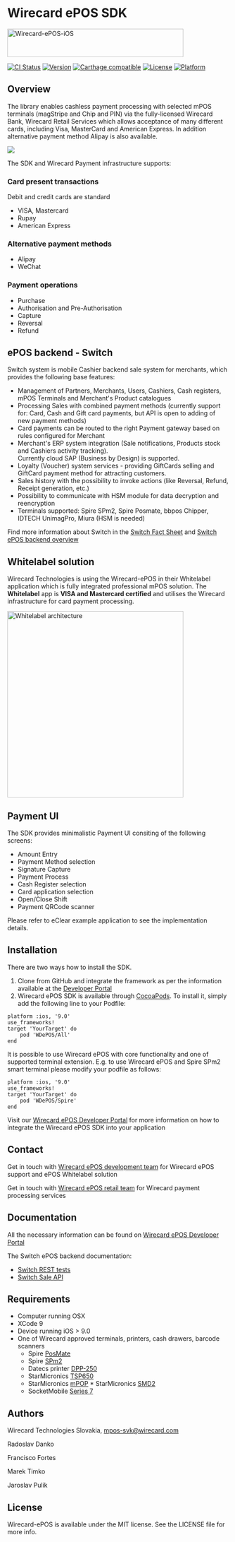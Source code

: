 
# Wirecard ePOS SDK

<img src="https://raw.githubusercontent.com/WirecardMobileServices/Wirecard-ePOS-iOS/master/docs/logo.png" alt="Wirecard-ePOS-iOS" width=400 height=64>

[![CI Status](http://img.shields.io/travis/WirecardMobileServices/Wirecard-ePOS-iOS.svg?style=flat)](https://travis-ci.org/WirecardMobileServices/Wirecard-ePOS-iOS)
[![Version](https://img.shields.io/cocoapods/v/WDePOS.svg?style=flat)](http://cocoapods.org/pods/WDePOS)
[![Carthage compatible](https://img.shields.io/badge/Carthage-compatible-4BC51D.svg?style=flat)](https://github.com/Carthage/Carthage)
[![License](https://img.shields.io/cocoapods/l/WDePOS.svg?style=flat)](http://cocoapods.org/pods/WDePOS)
[![Platform](https://img.shields.io/cocoapods/p/WDePOS.svg?style=flat)](http://cocoapods.org/pods/WDePOS)

## Overview
The library enables cashless payment processing with selected mPOS terminals (magStripe and Chip and PIN) via the fully-licensed Wirecard Bank, Wirecard Retail Services which allows acceptance of many different cards, including Visa, MasterCard and American Express. In addition alternative payment method Alipay is also available.

[<img src="https://raw.githubusercontent.com/WirecardMobileServices/Wirecard-ePOS-iOS/master/docs/survey.png" style="display:block;margin-left:auto;margin-right:auto;"/>](https://docs.google.com/forms/d/e/1FAIpQLSf5T7hXKn0WcOl4JwVVAfJFYkz62rN_4anLlzZrTIv2YhrGpA/viewform?embedded=true)

The SDK and Wirecard Payment infrastructure supports:

### Card present transactions
Debit and credit cards are standard 

* VISA, Mastercard
* Rupay
* American Express

### Alternative payment methods

* Alipay
* WeChat

### Payment operations

* Purchase
* Authorisation and Pre-Authorisation
* Capture
* Reversal
* Refund   

## ePOS backend - Switch
Switch system is mobile Cashier backend sale system for merchants, which provides the following base features:

* Management of Partners, Merchants, Users, Cashiers, Cash registers, mPOS Terminals and Merchant's Product catalogues
* Processing Sales with combined payment methods (currently support for: Card, Cash and Gift card payments, but API is open to adding of new payment methods)
* Card payments can be routed to the right Payment gateway based on rules configured for Merchant
* Merchant's ERP system integration (Sale notifications, Products stock and Cashiers activity tracking).  
  Currently cloud SAP (Business by Design) is supported.
* Loyalty (Voucher) system services - providing GiftCards selling and GiftCard payment method for attracting customers.
* Sales history with the possibility to invoke actions (like Reversal, Refund, Receipt generation, etc.)
* Possibility to communicate with HSM module for data decryption and reencryption
* Terminals supported: Spire SPm2, Spire Posmate, bbpos Chipper, IDTECH UnimagPro, Miura (HSM is needed)

Find more information about Switch in the [Switch Fact Sheet](https://github.com/WirecardMobileServices/Wirecard-ePOS-iOS/blob/master/docs/Fact-Sheet-ePOS.pdf) and [Switch ePOS backend overview](https://github.com/WirecardMobileServices/Wirecard-ePOS-iOS/blob/master/docs/SWITCH-Overview.pdf)

## Whitelabel solution
Wirecard Technologies is using the Wirecard-ePOS in their Whitelabel application which is fully integrated professional mPOS solution. The **Whitelabel** app is **VISA and Mastercard certified** and utilises the Wirecard infrastructure for card payment processing.

[<img src="https://raw.githubusercontent.com/WirecardMobileServices/Wirecard-ePOS-iOS/master/docs/sdkarchv09.png" alt="Whitelabel architecture" width=400 height=422>](./docs/sdkarchv09.png "Whitelabel Architecture")

## Payment UI
The SDK provides minimalistic Payment UI consiting of the following screens:

- Amount Entry
- Payment Method selection
- Signature Capture
- Payment Process
- Cash Register selection
- Card application selection
- Open/Close Shift
- Payment QRCode scanner

Please refer to eClear example application to see the implementation details.

## Installation

There are two ways how to install the SDK.

1. Clone from GitHub and integrate the framework as per the information available at the [Developer Portal](https://wirecardmobileservices.github.io/Wirecard-ePOS-Developer/int-setup-ios-cocoa/ "Developer Portal")
2. Wirecard ePOS SDK is available through [CocoaPods](http://cocoapods.org). To install
it, simply add the following line to your Podfile:

```
platform :ios, '9.0'
use_frameworks!
target 'YourTarget' do
    pod 'WDePOS/All'
end
```
It is possible to use Wirecard ePOS with core functionality and one of supported terminal extension.
E.g. to use Wirecard ePOS and Spire SPm2 smart terminal please modify your podfile as follows:

```
platform :ios, '9.0'
use_frameworks!
target 'YourTarget' do
    pod 'WDePOS/Spire'
end
```

Visit our [Wirecard ePOS Developer Portal](https://wirecardmobileservices.github.io/Wirecard-ePOS-Developer "Developer Portal") for more information on how to integrate the Wirecard ePOS SDK into your application 

## Contact

Get in touch with [Wirecard ePOS development team](mailto:mpos-svk@wirecard.com "Wirecard-ePOS") for Wirecard ePOS support and ePOS Whitelabel solution

Get in touch with [Wirecard ePOS retail team](mailto:retail.mpos@wirecard.com "mPOS Retails") for Wirecard payment processing services


## Documentation

All the necessary information can be found on [Wirecard ePOS Developer Portal](https://wirecardmobileservices.github.io/Wirecard-ePOS-Developer "Developer Portal")

The Switch ePOS backend documentation:

* [Switch REST tests](https://switch-test.wirecard.com/mswitch-server/swagger/index.html)
* [Switch Sale API](https://switch-test.wirecard.com/mswitch-server/doc/api-doc-sale.html)


## Requirements

* Computer running OSX
* XCode 9
* Device running iOS > 9.0
* One of Wirecard approved terminals, printers, cash drawers, barcode scanners
	* Spire [PosMate](http://www.spirepayments.com/product/posmate/ "PosMate")
	* Spire [SPm2](http://www.spirepayments.com/product/spm2/ "SPm2")
	* Datecs printer [DPP-250](http://www.datecs.bg/en/products/DPP-250/2/175 "DPP-250")
	* StarMicronics [TSP650](http://www.starmicronics.com/pages/TSP650-Series "TSP650")
	* StarMicronics [mPOP](http://www.starmicronics.com/pages/mPOP "mPOP") 	* StarMicronics [SMD2](http://www.starmicronics.com/pages/SMD2-1214 "SMD2")
	* SocketMobile [Series 7](https://www.socketmobile.com/products/series-7/series-7-colorful/overview "Series 7")	
	

## Authors

   Wirecard Technologies Slovakia,  mpos-svk@wirecard.com 
   
   Radoslav Danko
   
   Francisco Fortes
   
   Marek Timko
   
   Jaroslav Pulik

## License

Wirecard-ePOS is available under the MIT license. See the LICENSE file for more info.
